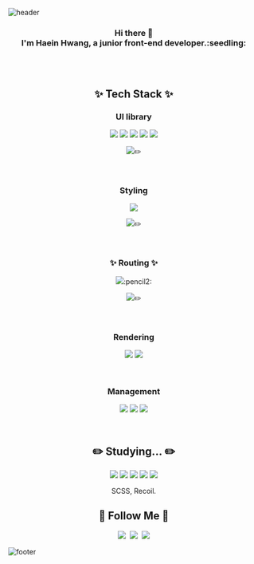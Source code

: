 
![header](https://capsule-render.vercel.app/api?type=waving&color=gradient&height=250&section=header&text=Hi!%20I'm%20Hyein!&fontColor=FFFFFF&animation=scaleIn&fontSize=90&fontAlignY=38)

<div align="center">
<h3> Hi there 👋
<br>I'm Haein Hwang, a junior front-end developer.:seedling: </br>
 </h3>
 
<br>
<br>


## ✨ Tech Stack ✨

### UI library 
 <p>
 <img src="https://img.shields.io/badge/HTML5-E34F26?style=flat-square&logo=HTML5&logoColor=white"/>
 
 <img src="https://img.shields.io/badge/CSS3-1572B6?style=flat-square&logo=CSS3&logoColor=white"/>
 

 <img src="https://img.shields.io/badge/JavaScript-F7DF1E?style=flat-square&logo=JavaScript&logoColor=white"/>
 
 <img src="https://img.shields.io/badge/React-61DAFB?style=flat-square&logo=React&logoColor=white"/>
 
  <img src="https://img.shields.io/badge/React Hooks-EC5990?style=flat-square&logo=reacthookfor&logoColor=white"/>
 
   <img src="https://img.shields.io/badge/TypeScript-3178C6?style=flat-square&logo=TypeScript&logoColor=white"/>:pencil2:
</p>


<br>

### Styling
 <p>
  <img src="https://img.shields.io/badge/Css Modules-000000?style=flat-square&logo=cssmodules&logoColor=white"/>
 
  <img src="https://img.shields.io/badge/Sass-CC6699?style=flat-square&logo=sass&logoColor=white"/>:pencil2: 
 </p>

<br>

### ✨ Routing ✨
 <p>
  <img src="https://img.shields.io/badge/React Router-CA4245?style=flat-square&logo=reactrouter&logoColor=white"/>:pencil2: 

 <img src="https://img.shields.io/badge/Next.js-000000?style=flat-square&logo=Next.js&logoColor=white"/>:pencil2: 
</p>


<br>

### Rendering 
 <p>

  <img src="https://img.shields.io/badge/CRA-09D3AC?style=flat-square&logo=createreactapp&logoColor=white"/> 

 <img src="https://img.shields.io/badge/Vite-646CFF?style=flat-square&logo=vite&logoColor=white"/>
</p>

<br>

### Management 
 <p>
  <img src="https://img.shields.io/badge/Git-F05032?style=flat-square&logo=Git&logoColor=white"/>
  <img src="https://img.shields.io/badge/github-181717?style=flat-square&logo=github&logoColor=white"/>
  <img src="https://img.shields.io/badge/notion-0000006?style=flat-square&logo=notion&logoColor=white"/>
  <!--<img src="https://img.shields.io/badge/velog-20C997?style=flat-square&logo=velog&logoColor=white"/>-->
  <!-- <img src="https://img.shields.io/badge/tistory-000000?style=flat-square&logo=tistory&logoColor=white"/> -->
</p>


<br>

## :pencil2:	 Studying... :pencil2:	 
 
 
  
  <img src="https://img.shields.io/badge/Redux-764ABC?style=flat-square&logo=Redux&logoColor=white"/>

  <img src="https://img.shields.io/badge/MobX-FF9955?style=flat-square&logo=MobX&logoColor=white"/>

  <img src="https://img.shields.io/badge/Vue.js-4FC08D?style=flat-square&logo=Vue.js&logoColor=white"/>
 
  <img src="https://img.shields.io/badge/Node.js-339933?style=flat-square&logo=Node.js&logoColor=white"/>

<img src="https://img.shields.io/badge/jquery-0769AD?style=flat-square&logo=jquery&logoColor=white"/>

SCSS, Recoil. 
 <p>
 
 </p>
 

## 🌈 Follow Me 🌈
<p>
  <a href=""><img src="https://img.shields.io/badge/Tech%20Blog-11B48A?style=flat-square&logo=Vimeo&logoColor=white&link=https://velog.io/"/></a>&nbsp
  <a href="https://www.instagram.com/haeini_/"><img src="https://img.shields.io/badge/Instagram-E4405F?style=flat-square&logo=Instagram&logoColor=white&link=https://www.instagram.com/haeini_/"/></a>&nbsp
  <a href="mailto:dlsdl9037@gmail.com"><img src="https://img.shields.io/badge/Gmail-d14836?style=flat-square&logo=Gmail&logoColor=white&link=dlsdl9037@gmail.com"/></a>
</p>

</div>

![footer](https://capsule-render.vercel.app/api?type=waving&color=gradient&height=150&section=footer)
